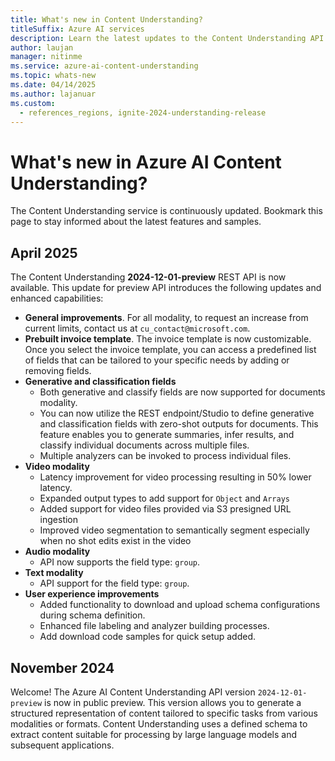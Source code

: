 ```yaml
---
title: What's new in Content Understanding?
titleSuffix: Azure AI services
description: Learn the latest updates to the Content Understanding API.
author: laujan
manager: nitinme
ms.service: azure-ai-content-understanding
ms.topic: whats-new
ms.date: 04/14/2025
ms.author: lajanuar
ms.custom:
  - references_regions, ignite-2024-understanding-release
---
```


# What's new in Azure AI Content Understanding?

The Content Understanding service is continuously updated. Bookmark this page to stay informed about the latest features and samples.

## April 2025

The Content Understanding **2024-12-01-preview** REST API is now available. This update for preview API introduces the following updates and enhanced capabilities:

* **General improvements**. For all modality, to request an increase from current limits, contact us at `cu_contact@microsoft.com`.
* **Prebuilt invoice template**. The invoice template is now customizable. Once you select the invoice template, you can access a predefined list of fields that can be tailored to your specific needs by adding or removing fields. 
* **Generative and classification fields**
  * Both generative and classify fields are now supported for documents modality. 
  * You can now utilize the REST endpoint/Studio to define generative and classification fields with zero-shot outputs for documents. This feature enables you to generate summaries, infer results, and classify individual documents across multiple files.
  * Multiple analyzers can be invoked to process individual files.
* **Video modality**
  * Latency improvement for video processing resulting in 50% lower latency.
  * Expanded output types to add support for `Object` and `Arrays`
  * Added support for video files provided via S3 presigned URL ingestion
  * Improved video segmentation to semantically segment especially when no shot edits exist in the video
* **Audio modality**
  * API now supports the field type: `group`.
* **Text modality**
  * API support for the field type: `group`.
* **User experience improvements**
  * Added functionality to download and upload schema configurations during schema definition.
  * Enhanced file labeling and analyzer building processes.
  * Add download code samples for quick setup added.
## November 2024
Welcome! The Azure AI Content Understanding API version `2024-12-01-preview` is now in public preview. This version allows you to generate a structured representation of content tailored to specific tasks from various modalities or formats. Content Understanding uses a defined schema to extract content suitable for processing by large language models and subsequent applications.
